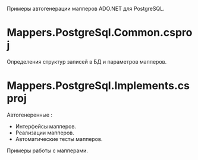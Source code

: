 Примеры автогенерации мапперов ADO.NET для PostgreSQL.

# Mappers.PostgreSql.Common.csproj

Определения структур записей в БД и параметров мапперов.

# Mappers.PostgreSql.Implements.csproj

Автогенеренные :
- Интерфейсы мапперов.
- Реализации мапперов.
- Автоматические тесты мапперов.

Примеры работы с мапперами.
